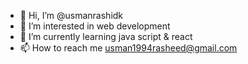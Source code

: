 - 👋 Hi, I’m @usmanrashidk
- 👀 I’m interested in web development
- 🌱 I’m currently learning java script & react
- 📫 How to reach me usman1994rasheed@gmail.com

<!---
usmanrashidk/usmanrashidk is a ✨ special ✨ repository because its `README.md` (this file) appears on your GitHub profile.
You can click the Preview link to take a look at your changes.
--->
